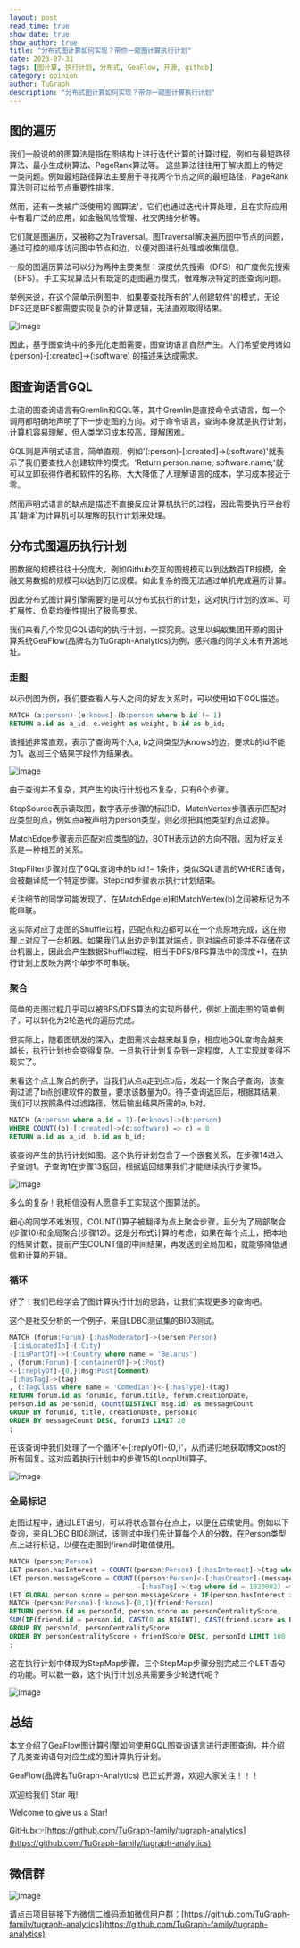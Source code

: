 ```yaml
---
layout: post
read_time: true
show_date: true
show_author: true
title: "分布式图计算如何实现？带你一窥图计算执行计划"
date: 2023-07-31
tags: [图计算, 执行计划, 分布式, GeaFlow, 开源, github]
category: opinion
author: TuGraph
description: "分布式图计算如何实现？带你一窥图计算执行计划"
---
```


## 图的遍历

我们一般说的的图算法是指在图结构上进行迭代计算的计算过程，例如有最短路径算法、最小生成树算法、PageRank算法等。 这些算法往往用于解决图上的特定一类问题。例如最短路径算法主要用于寻找两个节点之间的最短路径，PageRank算法则可以给节点重要性排序。

然而，还有一类被广泛使用的'图算法'，它们也通过迭代计算处理，且在实际应用中有着广泛的应用，如金融风险管理、社交网络分析等。

它们就是图遍历，又被称之为Traversal。图Traversal解决遍历图中节点的问题，通过可控的顺序访问图中节点和边，以便对图进行处理或收集信息。

一般的图遍历算法可以分为两种主要类型：深度优先搜索（DFS）和广度优先搜索（BFS）。手工实现算法只有既定的走图遍历模式，很难解决特定的图查询问题。

举例来说，在这个简单示例图中，如果要查找所有的'人创建软件'的模式，无论DFS还是BFS都需要实现复杂的计算逻辑，无法直观取得结果。

![image](../../../../assets/images/posts/20230731/g1.png)

因此，基于图查询中的多元化走图需要，图查询语言自然产生。人们希望使用诸如  (:person)-[:created]->(:software)  的描述来达成需求。

## 图查询语言GQL

主流的图查询语言有Gremlin和GQL等，其中Gremlin是直接命令式语言，每一个调用都明确地声明了下一步走图的方向。对于命令语言，查询本身就是执行计划，计算机容易理解，但人类学习成本较高，理解困难。

GQL则是声明式语言，简单直观，例如'(:person)-[:created]->(:software)'就表示了我们要查找人创建软件的模式。'Return person.name, software.name;'就可以立即获得作者和软件的名称，大大降低了人理解语言的成本，学习成本接近于零。

然而声明式语言的缺点是描述不直接反应计算机执行的过程，因此需要执行平台将其'翻译'为计算机可以理解的执行计划来处理。

## 分布式图遍历执行计划
图数据的规模往往十分庞大，例如Github交互的图规模可以到达数百TB规模，金融交易数据的规模可以达到万亿规模。如此复杂的图无法通过单机完成遍历计算。

因此分布式图计算引擎需要的是可以分布式执行的计划，这对执行计划的效率、可扩展性、负载均衡性提出了极高要求。

我们来看几个常见GQL语句的执行计划，一探究竟。这里以蚂蚁集团开源的图计算系统GeaFlow(品牌名为TuGraph-Analytics)为例，感兴趣的同学文末有开源地址。

### 走图
以示例图为例，我们要查看人与人之间的好友关系时，可以使用如下GQL描述。

```sql
MATCH (a:person)-[e:knows]-(b:person where b.id != 1)
RETURN a.id as a_id, e.weight as weight, b.id as b_id;
```

该描述非常直观，表示了查询两个人a, b之间类型为knows的边，要求b的id不能为1，返回三个结果字段作为结果表。

![image](../../../../assets/images/posts/20230731/g2.png)

由于查询并不复杂，其产生的执行计划也不复杂，只有6个步骤。

StepSource表示读取图，数字表示步骤的标识ID。MatchVertex步骤表示匹配对应类型的点，例如点a被声明为person类型，则必须把其他类型的点过滤掉。

MatchEdge步骤表示匹配对应类型的边，BOTH表示边的方向不限，因为好友关系是一种相互的关系。

StepFilter步骤对应了GQL查询中的b.id != 1条件，类似SQL语言的WHERE语句，会被翻译成一个特定步骤。StepEnd步骤表示执行计划结束。

关注细节的同学可能发现了，在MatchEdge(e)和MatchVertex(b)之间被标记为不能串联。

这实际对应了走图的Shuffle过程，匹配点和边都可以在一个点原地完成，这在物理上对应了一台机器。如果我们从出边走到其对端点，则对端点可能并不存储在这台机器上，因此会产生数据Shuffle过程，相当于DFS/BFS算法中的深度+1，在执行计划上反映为两个单步不可串联。

### 聚合

简单的走图过程几乎可以被BFS/DFS算法的实现所替代，例如上面走图的简单例子，可以转化为2轮迭代的遍历完成。

但实际上，随着图研发的深入，走图需求会越来越复杂，相应地GQL查询会越来越长，执行计划也会变得复杂。一旦执行计划复杂到一定程度，人工实现就变得不现实了。

来看这个点上聚合的例子，当我们从点a走到点b后，发起一个聚合子查询，该查询过滤了b点创建软件的数量，要求该数量为0。待子查询返回后，根据其结果，我们可以按照条件过滤路径，然后输出结果所需的a, b对。

```sql
MATCH (a:person where a.id = 1)-[e:knows]->(b:person)
WHERE COUNT((b)-[:created]->(c:software) => c) = 0
RETURN a.id as a_id, b.id as b_id;
```

该查询产生的执行计划如图。这个执行计划包含了一个嵌套关系，在步骤14进入子查询1。子查询1在步骤13返回，根据返回结果我们才能继续执行步骤15。

![image](../../../../assets/images/posts/20230731/g3.png)

多么的复杂！我相信没有人愿意手工实现这个图算法的。

细心的同学不难发现，COUNT()算子被翻译为点上聚合步骤，且分为了局部聚合(步骤10)和全局聚合(步骤12)。这是分布式计算的考虑，如果在每个点上，把本地的结果计数，提前产生COUNT值的中间结果，再发送到全局加和，就能够降低通信和计算的开销。

### 循环

好了！我们已经学会了图计算执行计划的思路，让我们实现更多的查询吧。

这个是社交分析的一个例子，来自LDBC测试集的BI03测试。

```sql
MATCH (forum:Forum)-[:hasModerator]->(person:Person)
-[:isLocatedIn]-(:City)
-[:isPartOf]->(:Country where name = 'Belarus')
, (forum:Forum)-[:containerOf]->(:Post)
<-[:replyOf]-{0,}(msg:Post|Comment)
-[:hasTag]->(tag)
, (:TagClass where name = 'Comedian')<-[:hasType]-(tag)
RETURN forum.id as forumId, forum.title, forum.creationDate,
person.id as personId, Count(DISTINCT msg.id) as messageCount
GROUP BY forumId, title, creationDate, personId
ORDER BY messageCount DESC, forumId LIMIT 20
;
```

在该查询中我们处理了一个循环'<-[:replyOf]-{0,}'，从而递归地获取博文post的所有回复。这对应着执行计划中的步骤15的LoopUtil算子。

![image](../../../../assets/images/posts/20230731/g4.png)

### 全局标记

走图过程中，通过LET语句，可以将状态暂存在点上，以便在后续使用。例如以下查询，来自LDBC BI08测试，该测试中我们先计算每个人的分数，在Person类型点上进行标记，以便在走图到firend时取值使用。

```sql
MATCH (person:Person)
LET person.hasInterest = COUNT((person:Person)-[:hasInterest]->(tag where id = 1020002) => tag.id)
LET person.messageScore = COUNT((person:Person)<-[:hasCreator]-(message:Post|Comment)
                                -[:hasTag]->(tag where id = 1020002) => tag.id)
LET GLOBAL person.score = person.messageScore + IF(person.hasInterest > 0, 100, 0)
MATCH (person:Person)-[:knows]-{0,1}(friend:Person)
RETURN person.id as personId, person.score as personCentralityScore,
SUM(IF(friend.id = person.id, CAST(0 as BIGINT), CAST(friend.score as BIGINT))) as friendScore
GROUP BY personId, personCentralityScore
ORDER BY personCentralityScore + friendScore DESC, personId LIMIT 100
;
```

这在执行计划中体现为StepMap步骤，三个StepMap步骤分别完成三个LET语句的功能。可以数一数，这个执行计划总共需要多少轮迭代呢？

![image](../../../../assets/images/posts/20230731/g5.png)

## 总结

本文介绍了GeaFlow图计算引擎如何使用GQL图查询语言进行走图查询，并介绍了几类查询语句对应生成的图计算执行计划。


GeaFlow(品牌名TuGraph-Analytics) 已正式开源，欢迎大家关注！！！

欢迎给我们 Star 哦!

Welcome to give us a Star!

GitHub👉[https://github.com/TuGraph-family/tugraph-analytics](https://github.com/TuGraph-family/tugraph-analytics)

## 微信群
![image](../../../../assets/images/wechat.png)

请点击项目链接下方微信二维码添加微信用户群：[https://github.com/TuGraph-family/tugraph-analytics](https://github.com/TuGraph-family/tugraph-analytics)




